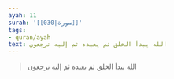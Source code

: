 ```yaml
---
ayah: 11
surah: '[[030|سورة]]'
tags:
- quran/ayah
text: الله يبدأ الخلق ثم يعيده ثم إليه ترجعون
---
```

> الله يبدأ الخلق ثم يعيده ثم إليه ترجعون

